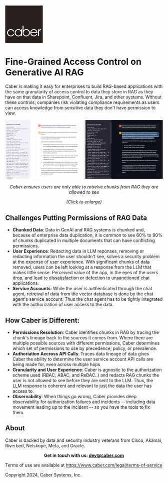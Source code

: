 ![CaberLogo.png](/profile/CaberLogo.png)


# Fine-Grained Access Control on Generative AI RAG

Caber is making it easy for enterprises to build RAG-based applications with the same granularity of access control to data they store in RAG as they have on that data in Sharepoint, Confluent, Jira, and other systems.  Without these controls, companies risk violating compliance requirements as users can access knowledge from sensitive data they don't have permission to view. 

![Screen Shot](/profile/RAG_SideBySide.png)
*<p align="center">Caber ensures users are only able to retreive chunks from RAG they are allowed to see</p>*
*<p align="center">(Click to enlarge)</p>*

## Challenges Putting Permissions of RAG Data

- **Chunked Data**: Data in GenAI and RAG systems is chunked and, because of enterprise data duplication, it is common to see 60% to 90% of chunks duplicated in multiple documents that can have conflicting permissions.  
- **User Experience**: Redacting data in LLM reponses, removing or redacting information the user shouldn't see, solves a security problem at the expense of user experience. With significant chunks of data removed, users can be left looking at a response from the LLM that makes little sense.  Perceived value of the app, in the eyes of the users drop, and lead to dissatisfaction or defection to unsanctioned chat applications.
- **Service Accounts**: While the user is authenticated through the chat agent, retreival of data from the vector database is done by the chat agent's service account.  Thus the chat agent has to be tightly integrated with the authorization of user access to the data.   

## How Caber is Different:
- **Permissions Resolution**: Caber identifies chunks in RAG by tracing the chunk's lineage back to the sources it comes from.  Where there are multiple possible sources with different permissions, Caber determines which set of permissions to use by precedence, policy, or prevalence.
- **Authoriation Accross API Calls**: Traces data lineage of data gives Caber the ability to determine the user service account API calls are being made for, even across multiple hops.  
- **Granularity and User Experience**: Caber is agnostic to the authorization scheme used (RBAC, ABAC, and ReBAC..) and redacts RAG chunks the user is not allowed to see before they are sent to the LLM.  Thus, the LLM response is coherent and relevant to just the data the user has access to.
- **Observability**: When things go wrong, Caber provides deep observability for authorization failures and incidents -- including data movement leading up to the incident -- so you have the tools to fix them.

## About
Caber is backed by data and security industry veterans from Cisco, Akamai, Riverbed, Netskope, Meta, and Oracle.

**<p align="center">Get in touch with us: dev@caber.com</p>**

Terms of use are available at https://www.caber.com/legal/terms-of-service

Copyright 2024, Caber Systems, Inc.
